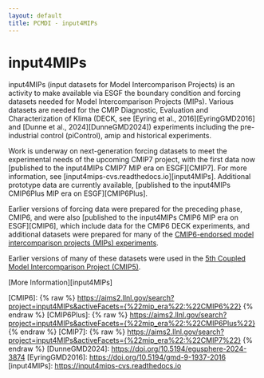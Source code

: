 ```yaml
---
layout: default
title: PCMDI - input4MIPs
---
```


# input4MIPs
input4MIPs (input datasets for Model Intercomparison Projects) is an activity
to make available via ESGF the boundary condition and forcing datasets needed
for Model Intercomparison Projects (MIPs). Various datasets are needed for the
CMIP Diagnostic, Evaluation and Characterization of Klima (DECK, see
[Eyring et al., 2016][EyringGMD2016] and [Dunne et al., 2024][DunneGMD2024])
experiments including the pre-industrial control (piControl), amip and
historical experiments.

Work is underway on next-generation forcing datasets to meet the experimental
needs of the upcoming CMIP7 project, with the first data now
[published to the input4MIPs CMIP7 MIP era on ESGF][CMIP7]. For more
information, see [input4mips-cvs.readthedocs.io][input4MIPs]. Additional
prototype data are currently available,
[published to the input4MIPs CMIP6Plus MIP era on ESGF][CMIP6Plus].

Earlier versions of forcing data were prepared for the preceding phase, CMIP6,
and were also [published to the input4MIPs CMIP6 MIP era on ESGF][CMIP6], which
include data for the CMIP6 DECK experiments, and additional datasets were
prepared for many of the [CMIP6-endorsed model intercomparison projects (MIPs) experiments][CMIP6EndorsedMIPs].

Earlier versions of many of these datasets were used in the [5th Coupled Model Intercomparison Project (CMIP5)][CMIP5].

[More Information][input4MIPs]

[CMIP6EndorsedMIPs]: http://www.wcrp-climate.org/modelling-wgcm-mip-catalogue/modelling-wgcm-cmip6-endorsed-mips
[CMIP5]: /mips/cmip5
[CMIP6]: {% raw %} https://aims2.llnl.gov/search?project=input4MIPs&activeFacets={%22mip_era%22:%22CMIP6%22} {% endraw %}
[CMIP6Plus]: {% raw %} https://aims2.llnl.gov/search?project=input4MIPs&activeFacets={%22mip_era%22:%22CMIP6Plus%22} {% endraw %}
[CMIP7]: {% raw %} https://aims2.llnl.gov/search?project=input4MIPs&activeFacets={%22mip_era%22:%22CMIP7%22} {% endraw %}
[DunneGMD2024]: https://doi.org/10.5194/egusphere-2024-3874
[EyringGMD2016]: https://doi.org/10.5194/gmd-9-1937-2016
[input4MIPs]: https://input4mips-cvs.readthedocs.io
